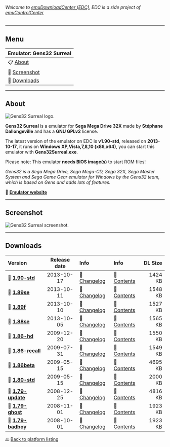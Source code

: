 ###### Welcome to [emuDownloadCenter (EDC)](https://github.com/PhoenixInteractiveNL/emuDownloadCenter/wiki/), EDC is a side project of [emuControlCenter](https://github.com/PhoenixInteractiveNL/emuControlCenter/wiki/)
***
## Menu
| **Emulator: Gens32 Surreal** |
|:---------|
| :clipboard: [About](#about) |
| :sunrise: [Screenshot](#screenshot) |
| :floppy_disk: [Downloads](#downloads) |
***
## About
![](https://github.com/PhoenixInteractiveNL/emuDownloadCenter/wiki/images_emulator/gens32_logo_200.jpg "Gens32 Surreal logo.")

**Gens32 Surreal** is a emulator for **Sega Mega Drive 32X** made by **Stéphane Dallongeville** and has a **GNU GPLv2** license.

The latest version of the emulator on EDC is **v1.90-std**, released on **2013-10-17**, it runs on **Windows XP,Vista,7,8,10 (x86,x64)**, you can start this emulator with **Gens32Surreal.exe**.

Please note: This emulator **needs BIOS image(s)** to start ROM files!

_Gens32 is a Sega Mega Drive, Sega Mega-CD, Sega 32X, Sega Master System and Sega Game Gear emulator for Windows by the Gens32 team, which is based on Gens and adds lots of features._

:link: [**Emulator website**](http://gens.consolemul.com)
***
## Screenshot
![](https://raw.githubusercontent.com/PhoenixInteractiveNL/emuDownloadCenter/master/hooks/gens32/screen.jpg "Gens32 Surreal screenshot.")
***
## Downloads
| Version  | Release date  | Info       | Info       | DL Size    |
|:---------|:-------------:|:-----------|:-----------|-----------:|
| :floppy_disk: [**1.90-std**](https://github.com/PhoenixInteractiveNL/edc-repo0001/raw/master/gens32/1.90-std.7z) | 2013-10-17 | :page_facing_up: [Changelog](https://github.com/PhoenixInteractiveNL/edc-repo0001/blob/master/gens32/1.90-std_changelog.txt) | :mag_right: [Contents](https://github.com/PhoenixInteractiveNL/edc-repo0001/blob/master/gens32/1.90-std_contents.txt) | 1424 KB |
| :floppy_disk: [**1.89se**](https://github.com/PhoenixInteractiveNL/edc-repo0001/raw/master/gens32/1.89se.7z) | 2013-10-11 | :page_facing_up: [Changelog](https://github.com/PhoenixInteractiveNL/edc-repo0001/blob/master/gens32/1.89se_changelog.txt) | :mag_right: [Contents](https://github.com/PhoenixInteractiveNL/edc-repo0001/blob/master/gens32/1.89se_contents.txt) | 1548 KB |
| :floppy_disk: [**1.89f**](https://github.com/PhoenixInteractiveNL/edc-repo0001/raw/master/gens32/1.89f.7z) | 2013-10-10 | :page_facing_up: [Changelog](https://github.com/PhoenixInteractiveNL/edc-repo0001/blob/master/gens32/1.89f_changelog.txt) | :mag_right: [Contents](https://github.com/PhoenixInteractiveNL/edc-repo0001/blob/master/gens32/1.89f_contents.txt) | 1527 KB |
| :floppy_disk: [**1.88se**](https://github.com/PhoenixInteractiveNL/edc-repo0001/raw/master/gens32/1.88se.7z) | 2013-10-05 | :page_facing_up: [Changelog](https://github.com/PhoenixInteractiveNL/edc-repo0001/blob/master/gens32/1.88se_changelog.txt) | :mag_right: [Contents](https://github.com/PhoenixInteractiveNL/edc-repo0001/blob/master/gens32/1.88se_contents.txt) | 1565 KB |
| :floppy_disk: [**1.86-hd**](https://github.com/PhoenixInteractiveNL/edc-repo0001/raw/master/gens32/1.86-hd.7z) | 2009-12-20 | :page_facing_up: [Changelog](https://github.com/PhoenixInteractiveNL/edc-repo0001/blob/master/gens32/1.86-hd_changelog.txt) | :mag_right: [Contents](https://github.com/PhoenixInteractiveNL/edc-repo0001/blob/master/gens32/1.86-hd_contents.txt) | 1550 KB |
| :floppy_disk: [**1.86-recall**](https://github.com/PhoenixInteractiveNL/edc-repo0001/raw/master/gens32/1.86-recall.7z) | 2009-07-31 | :page_facing_up: [Changelog](https://github.com/PhoenixInteractiveNL/edc-repo0001/blob/master/gens32/1.86-recall_changelog.txt) | :mag_right: [Contents](https://github.com/PhoenixInteractiveNL/edc-repo0001/blob/master/gens32/1.86-recall_contents.txt) | 1549 KB |
| :floppy_disk: [**1.86beta**](https://github.com/PhoenixInteractiveNL/edc-repo0001/raw/master/gens32/1.86beta.7z) | 2009-05-15 | :page_facing_up: [Changelog](https://github.com/PhoenixInteractiveNL/edc-repo0001/blob/master/gens32/1.86beta_changelog.txt) | :mag_right: [Contents](https://github.com/PhoenixInteractiveNL/edc-repo0001/blob/master/gens32/1.86beta_contents.txt) | 4695 KB |
| :floppy_disk: [**1.80-std**](https://github.com/PhoenixInteractiveNL/edc-repo0001/raw/master/gens32/1.80-std.7z) | 2009-05-15 | :page_facing_up: [Changelog](https://github.com/PhoenixInteractiveNL/edc-repo0001/blob/master/gens32/1.80-std_changelog.txt) | :mag_right: [Contents](https://github.com/PhoenixInteractiveNL/edc-repo0001/blob/master/gens32/1.80-std_contents.txt) | 2000 KB |
| :floppy_disk: [**1.79-update**](https://github.com/PhoenixInteractiveNL/edc-repo0001/raw/master/gens32/1.79-update.7z) | 2008-12-25 | :page_facing_up: [Changelog](https://github.com/PhoenixInteractiveNL/edc-repo0001/blob/master/gens32/1.79-update_changelog.txt) | :mag_right: [Contents](https://github.com/PhoenixInteractiveNL/edc-repo0001/blob/master/gens32/1.79-update_contents.txt) | 4816 KB |
| :floppy_disk: [**1.79-ghost**](https://github.com/PhoenixInteractiveNL/edc-repo0001/raw/master/gens32/1.79-ghost.7z) | 2008-11-01 | :page_facing_up: [Changelog](https://github.com/PhoenixInteractiveNL/edc-repo0001/blob/master/gens32/1.79-ghost_changelog.txt) | :mag_right: [Contents](https://github.com/PhoenixInteractiveNL/edc-repo0001/blob/master/gens32/1.79-ghost_contents.txt) | 1923 KB |
| :floppy_disk: [**1.79-badboy**](https://github.com/PhoenixInteractiveNL/edc-repo0001/raw/master/gens32/1.79-badboy.7z) | 2008-10-01 | :page_facing_up: [Changelog](https://github.com/PhoenixInteractiveNL/edc-repo0001/blob/master/gens32/1.79-badboy_changelog.txt) | :mag_right: [Contents](https://github.com/PhoenixInteractiveNL/edc-repo0001/blob/master/gens32/1.79-badboy_contents.txt) | 1923 KB |

:back: [Back to platform listing](https://github.com/PhoenixInteractiveNL/emuDownloadCenter/wiki/EDC-Platform-List)
